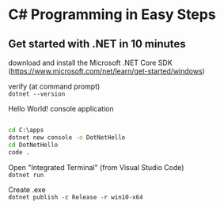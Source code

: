 # C# Programming in Easy Steps

## Get started with .NET in 10 minutes

download and install the Microsoft .NET Core SDK   
(https://www.microsoft.com/net/learn/get-started/windows)

verify (at command prompt)   
`dotnet --version`

Hello World! console application

``` cmd

cd C:\apps
dotnet new console -o DotNetHello
cd DotNetHello
code .

```

Open "Integrated Terminal" (from Visual Studio Code)   
`dotnet run`

Create .exe   
`dotnet publish -c Release -r win10-x64`

